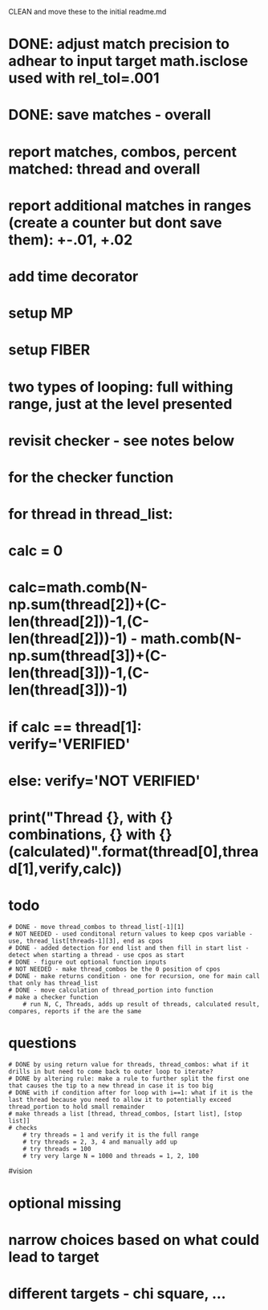 CLEAN and move these to the initial readme.md


# DONE: adjust match precision to adhear to input target math.isclose used with rel_tol=.001
# DONE: save matches - overall
# report matches, combos, percent matched: thread and overall
# report additional matches in ranges (create a counter but dont save them): +-.01, +.02
# add time decorator
# setup MP
# setup FIBER
# two types of looping: full withing range, just at the level presented
# revisit checker - see notes below

# for the checker function
#    for thread in thread_list:
#        calc = 0
#
#        calc=math.comb(N-np.sum(thread[2])+(C-len(thread[2]))-1,(C-len(thread[2]))-1) - math.comb(N-np.sum(thread[3])+(C-len(thread[3]))-1,(C-len(thread[3]))-1)
#        if calc == thread[1]: verify='VERIFIED'
#        else: verify='NOT VERIFIED'
#        print("Thread {}, with {} combinations, {} with {} (calculated)".format(thread[0],thread[1],verify,calc))



# todo
    # DONE - move thread_combos to thread_list[-1][1]
    # NOT NEEDED - used conditonal return values to keep cpos variable - use, thread_list[threads-1][3], end as cpos
    # DONE - added detection for end list and then fill in start list - detect when starting a thread - use cpos as start
    # DONE - figure out optional function inputs
    # NOT NEEDED - make thread_combos be the 0 position of cpos
    # DONE - make returns condition - one for recursion, one for main call that only has thread_list
    # DONE - move calculation of thread_portion into function
    # make a checker function
        # run N, C, Threads, adds up result of threads, calculated result, compares, reports if the are the same
# questions
    # DONE by using return value for threads, thread_combos: what if it drills in but need to come back to outer loop to iterate?
    # DONE by altering rule: make a rule to further split the first one that causes the tip to a new thread in case it is too big
    # DONE with if condition after for loop with i==1: what if it is the last thread because you need to allow it to potentially exceed thread_portion to hold small remainder
    # make threads a list [thread, thread_combos, [start list], [stop list]]
    # checks
        # try threads = 1 and verify it is the full range
        # try threads = 2, 3, 4 and manually add up
        # try threads = 100
        # try very large N = 1000 and threads = 1, 2, 100


#vision
# optional missing
# narrow choices based on what could lead to target
# different targets - chi square, ...